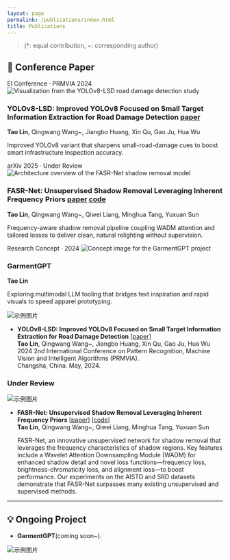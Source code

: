 ```yaml
---
layout: page
permalink: /publications/index.html
title: Publications
---
```


> (†: equal contribution, ~: corresponding author)

## 📜 Conference Paper

<div class="publication-card">
  <div class="pub-image">
    <span class="pub-venue">EI Conference · PRMVIA 2024</span>
    <img src="https://lintao.online/images/yolov8-improved.jpg" alt="Visualization from the YOLOv8-LSD road damage detection study">
  </div>
  <div class="pub-body">
    <div class="pub-header">
      <h3 class="pub-title">YOLOv8-LSD: Improved YOLOv8 Focused on Small Target Information Extraction for Road Damage Detection <span class="pub-links"><a href="https://ieeexplore.ieee.org/document/10669675" target="_blank" rel="noopener">paper</a></span></h3>
      <p class="pub-authors"><strong>Tao Lin</strong>, Qingwang Wang~, Jiangbo Huang, Xin Qu, Gao Ju, Hua Wu</p>
    </div>
    <p class="pub-summary">Improved YOLOv8 variant that sharpens small-road-damage cues to boost smart infrastructure inspection accuracy.</p>
  </div>
</div>

<div class="publication-card">
  <div class="pub-image">
    <span class="pub-venue">arXiv 2025 · Under Review</span>
    <img src="https://lintao.online/images/FASR.png" alt="Architecture overview of the FASR-Net shadow removal model">
  </div>
  <div class="pub-body">
    <div class="pub-header">
      <h3 class="pub-title">FASR-Net: Unsupervised Shadow Removal Leveraging Inherent Frequency Priors <span class="pub-links"><a href="https://arxiv.org/abs/2504.05779" target="_blank" rel="noopener">paper</a> <a href="https://github.com/123pyLeo/FASR-Net" target="_blank" rel="noopener">code</a></span></h3>
      <p class="pub-authors"><strong>Tao Lin</strong>, Qingwang Wang~, Qiwei Liang, Minghua Tang, Yuxuan Sun</p>
    </div>
    <p class="pub-summary">Frequency-aware shadow removal pipeline coupling WADM attention and tailored losses to deliver clean, natural relighting without supervision.</p>
  </div>
</div>

<div class="publication-card">
  <div class="pub-image">
    <span class="pub-venue">Research Concept · 2024</span>
    <img src="https://lintao.online/images/garmentgpt.jpg" alt="Concept image for the GarmentGPT project">
  </div>
  <div class="pub-body">
    <div class="pub-header">
      <h3 class="pub-title">GarmentGPT</h3>
      <p class="pub-authors"><strong>Tao Lin</strong></p>
    </div>
    <p class="pub-summary">Exploring multimodal LLM tooling that bridges text inspiration and rapid visuals to speed apparel prototyping.</p>
  </div>
</div>

![示例图片](https://lintao.online/images/yolov8-improved.jpg)

- **YOLOv8-LSD: Improved YOLOv8 Focused on Small Target Information Extraction for Road Damage Detection**  [[paper]](https://ieeexplore.ieee.org/document/10669675)<br>**Tao Lin**, Qingwang Wang~, Jiangbo Huang, Xin Qu, Gao Ju, Hua Wu<br>2024 2nd International Conference on Pattern Recognition, Machine Vision and Intelligent Algorithms (PRMVIA).<br>Changsha, China. May, 2024. 

### Under Review

![示例图片](https://lintao.online/images/FASR.png)

- **FASR-Net: Unsupervised Shadow Removal Leveraging Inherent Frequency Priors**  [[paper]](https://arxiv.org/abs/2504.05779)  [[code]](https://github.com/123pyLeo/FASR-Net) 
<br>**Tao Lin**, Qingwang Wang~, Qiwei Liang, Minghua Tang, Yuxuan Sun<br>

  FASR-Net, an innovative unsupervised network for shadow removal that leverages the frequency characteristics of shadow regions. Key features include a Wavelet Attention Downsampling Module (WADM) for enhanced shadow detail and novel loss functions—frequency loss, brightness-chromaticity loss, and alignment loss—to boost performance. Our experiments on the AISTD and SRD datasets demonstrate that FASR-Net surpasses many existing unsupervised and supervised methods.
  <br>

---

## 💡 Ongoing Project

- **GarmentGPT**(coming soon~).

![示例图片](https://lintao.online/images/garmentgpt.jpg)

<br>

<!--

## Under submission

- [**FASR-Net: Unsupervised Shadow Removal Leveraging Inherent Frequency Priors**](https://arxiv.org/abs/2504.05779)<br>**Tao Lin**, Qingwang Wang~, Qiwei Liang, Minghua Tang, Yuxuan Sun<br>

  FASR-Net, an innovative unsupervised network for shadow removal that leverages the frequency characteristics of shadow regions. Key features include a Wavelet Attention Downsampling Module (WADM) for enhanced shadow detail and novel loss functions—frequency loss, brightness-chromaticity loss, and alignment loss—to boost performance. Our experiments on the AISTD and SRD datasets demonstrate that FASR-Net surpasses many existing unsupervised and supervised methods.
  <br>
  
## Degree Thesis

- [Hybrid Detection Mechanism for Spoofing Attacks in Bluetooth Low Energy Networks](https://caihanlin.com/mypaper/thesis/UG-thesis.pdf)<br>**Hanlin Cai** (Advisor: Zhezhuang Xu). **Best Bachelor Thesis Award** (Top 1/300).<br>Proposal paper has been accepted by AAAI 2024<br>Expect to submit a long paper to KDD 2024.

- [Industrial Inspection System based on Intelligent IoT and Bionic Quadruped Robot](https://caihanlin.com/mypaper/thesis/IP-report.pdf)<br>**Hanlin Cai** (Advisor: Zhezhuang Xu, Yuxiong Xia). Junior-year Intern Program.<br>Industrial Placement at China Huading Tech and IIoT Lab<br>

  <br>

---

## Early Project

- [Proposal: Securing Billion Bluetooth Devices leveraging Learning-based Techniques](https://ojs.aaai.org/index.php/AAAI/article/view/30544)<br>*Final year project (FYP).*<br>**Hanlin Cai** (Advisors: Zhezhuang Xu, Tozammel Hossain)<br>The 38th Annual AAAI Conference on Artificial Intelligence (AAAI 2024), Undergraduate Consortium.<br>Vancouver, Canada. February, 2024.

- Optimizing Traffic Sign Detection System Using Deep Residual Neural Networks Combined with Analytic Hierarchy Process Model<br>*Junior-year course design.*<br>**Hanlin Cai**, Zheng Li, Jiaqi Hu, Wei Hong Lim, Sew Sun Tiang, Mastaneh Mokayef, Chin Hong Wong<br>The 28th International Conference on Artificial Life and Robotics.<br>Beppu, Japan. February, 2023.<br>Recommended for expanding publication in the Journal of Advances in Artificial Life Robotics (EI Compendex).

- An IoT Garbage Monitoring System for Effective Garbage Management<br>*First-year course design.*<br>**Hanlin Cai**, Jiaqi Hu, Zheng Li, Wei Hong Lim, Mastaneh Mokayef, Chin Hong Wong<br>The 4th International Conference on Computer Engineering, Network and Intelligent Multimedia<br>Surabaya, Indonesia. November, 2022 (EI Compendex).<br>

  <br>

-->

